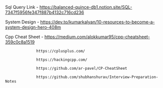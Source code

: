 Sql Query Link - https://balanced-quince-db1.notion.site/SQL-7347f5956fe347f887b4132c716cd236

System Design  - https://dev.to/kumarkalyan/10-resources-to-become-a-system-design-hero-408m

Cpp Cheat Sheet - https://medium.com/alokkumar95/cpp-cheatsheet-359c0c8a1519

                  https://cplusplus.com/

                  https://hackingcpp.com/

                  https://github.com/ar-pavel/CP-CheatSheet

                  https://github.com/shubhanshurav/Interview-Preparation-Notes
